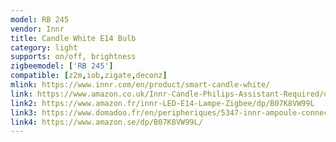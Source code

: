 ```yaml
---
model: RB 245
vendor: Innr
title: Candle White E14 Bulb
category: light
supports: on/off, brightness
zigbeemodel: ['RB 245']
compatible: [z2m,iob,zigate,deconz]
mlink: https://www.innr.com/en/product/smart-candle-white/
link: https://www.amazon.co.uk/Innr-Candle-Philips-Assistant-Required/dp/B07HB4W5VW
link2: https://www.amazon.fr/innr-LED-E14-Lampe-Zigbee/dp/B07K8VW99L
link3: https://www.domadoo.fr/en/peripheriques/5347-innr-ampoule-connectee-type-e14-zigbee-30-pack-de-2-ampoules-blanc-chaud-2700k-8718781552275.html
link4: https://www.amazon.se/dp/B07K8VW99L/
---
```

